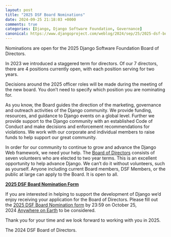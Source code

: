 ```yaml
---
layout: post
title: "2025 DSF Board Nominations"
date: 2024-09-25 21:18:03 +0000
comments: true
categories: [Django, Django Software Foundation, Governance]
canonical: https://www.djangoproject.com/weblog/2024/sep/25/2025-dsf-board-nominations/
---
```


Nominations are open for the 2025 Django Software Foundation Board of Directors.

<!-- more -->

In 2023 we introduced a staggered term for directors. Of our 7 directors, there are 4 positions currently open, with each position serving for two years.

Decisions around the 2025 officer roles will be made during the meeting of the new board. You don’t need to specify which position you are nominating for.

As you know, the Board guides the direction of the marketing, governance and outreach activities of the Django community. We provide funding, resources, and guidance to Django events on a global level. Further we provide support to the Django community with an established Code of Conduct and make decisions and enforcement recommendations for violations. We work with our corporate and individual members to raise funds to help support our great community.

In order for our community to continue to grow and advance the Django Web framework, we need your help. The [Board of Directors](https://www.djangoproject.com/foundation/#board) consists of seven volunteers who are elected to two year terms. This is an excellent opportunity to help advance Django. We can’t do it without volunteers, such as yourself. Anyone including current Board members, DSF Members, or the public at large can apply to the Board. It is open to all.

[**2025 DSF Board Nomination Form**](https://docs.google.com/forms/d/e/1FAIpQLSd74XV9epjwk08y1H1Y5p8tnWTJvuG79maXffHoXx4lXY0dkQ/viewform?usp=sf_link)

If you are interested in helping to support the development of Django we’d enjoy receiving your application for the Board of Directors. Please fill out the [2025 DSF Board Nomination form](https://docs.google.com/forms/d/e/1FAIpQLSd74XV9epjwk08y1H1Y5p8tnWTJvuG79maXffHoXx4lXY0dkQ/viewform?usp=sf_link) by 23:59 on October 25, 2024 [Anywhere on Earth](https://www.timeanddate.com/time/zones/aoe) to be considered.

Thank you for your time and we look forward to working with you in 2025.

The 2024 DSF Board of Directors.
